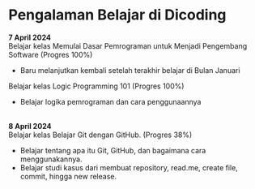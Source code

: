 # Pengalaman Belajar di Dicoding

**7 April 2024**<br>
Belajar kelas Memulai Dasar Pemrograman untuk Menjadi Pengembang Software (Progres 100%) 
* Baru melanjutkan kembali setelah terakhir belajar di Bulan Januari

Belajar kelas Logic Programming 101 (Progres 100%)
* Belajar logika pemrograman dan cara penggunaannya

<br>**8 April 2024**<br>
Belajar kelas Belajar Git dengan GitHub. (Progres 38%)
* Belajar tentang apa itu Git, GitHub, dan bagaimana cara menggunakannya.
* Belajar studi kasus dari membuat repository, read.me, create file, commit, hingga new release.
